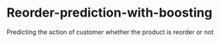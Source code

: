 # Reorder-prediction-with-boosting
Predicting the action of customer whether the product is reorder or not

